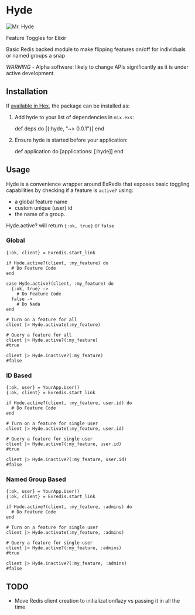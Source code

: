 # Hyde

![Mr. Hyde](http://projects.beautifulco.de/hyde/hydewith-brew.jpg "Mr Hyde enjoying his Elixir")

Feature Toggles for Elixir

Basic Redis backed module to make flipping features on/off for individuals or named groups a snap

*WARNING* - Alpha software: likely to change APIs significantly as it is under active development

## Installation

If [available in Hex](https://hex.pm/docs/publish), the package can be installed as:

  1. Add hyde to your list of dependencies in `mix.exs`:

        def deps do
          [{:hyde, "~> 0.0.1"}]
        end

  2. Ensure hyde is started before your application:

        def application do
          [applications: [:hyde]]
        end


## Usage

Hyde is a convenience wrapper around ExRedis that exposes basic toggling
capabilities by checking if a feature is `active?` using:

  - a global feature name
  - custom unique (user) id
  - the name of a group.

Hyde.active? will return `{:ok, true}` or `false`


### Global
    
    {:ok, client} = Exredis.start_link

    if Hyde.active?(client, :my_feature) do
      # Do Feature Code
    end

    case Hyde.active?(client, :my_feature) do
      {:ok, true} -> 
        # Do Feature Code
      false ->
        # Do Nada
    end

    # Turn on a feature for all
    client |> Hyde.activate(:my_feature)

    # Query a feature for all
    client |> Hyde.active?(:my_feature) 
    #true

    client |> Hyde.inactive?(:my_feature) 
    #false


### ID Based

    {:ok, user} = YourApp.User()
    {:ok, client} = Exredis.start_link

    if Hyde.active?(client, :my_feature, user.id) do
      # Do Feature Code
    end

    # Turn on a feature for single user
    client |> Hyde.activate(:my_feature, user.id)

    # Query a feature for single user
    client |> Hyde.active?(:my_feature, user.id) 
    #true

    client |> Hyde.inactive?(:my_feature, user.id) 
    #false

### Named Group Based

    {:ok, user} = YourApp.User()
    {:ok, client} = Exredis.start_link

    if Hyde.active?(client, :my_feature, :admins) do
      # Do Feature Code
    end

    # Turn on a feature for single user
    client |> Hyde.activate(:my_feature, :admins)

    # Query a feature for single user
    client |> Hyde.active?(:my_feature, :admins) 
    #true

    client |> Hyde.inactive?(:my_feature, :admins) 
    #false


## TODO

  - Move Redis client creation to initialization/lazy 
    vs passing it in all the time

